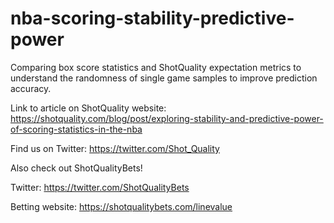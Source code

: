 # nba-scoring-stability-predictive-power
Comparing box score statistics and ShotQuality expectation metrics to understand the randomness of single game samples to improve prediction accuracy.

Link to article on ShotQuality website: https://shotquality.com/blog/post/exploring-stability-and-predictive-power-of-scoring-statistics-in-the-nba

Find us on Twitter: https://twitter.com/Shot_Quality

Also check out ShotQualityBets!

Twitter: https://twitter.com/ShotQualityBets

Betting website: https://shotqualitybets.com/linevalue
